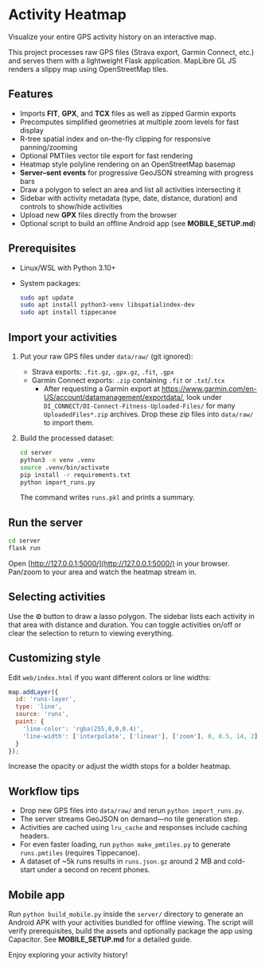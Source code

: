 # Activity Heatmap

Visualize your entire GPS activity history on an interactive map.

This project processes raw GPS files (Strava export, Garmin Connect, etc.) and serves them with a lightweight Flask application. MapLibre GL JS renders a slippy map using OpenStreetMap tiles.

## Features

- Imports **FIT**, **GPX**, and **TCX** files as well as zipped Garmin exports
- Precomputes simplified geometries at multiple zoom levels for fast display
- R-tree spatial index and on-the-fly clipping for responsive panning/zooming
- Optional PMTiles vector tile export for fast rendering
- Heatmap style polyline rendering on an OpenStreetMap basemap
- **Server–sent events** for progressive GeoJSON streaming with progress bars
- Draw a polygon to select an area and list all activities intersecting it
- Sidebar with activity metadata (type, date, distance, duration) and controls to show/hide activities
- Upload new **GPX** files directly from the browser
- Optional script to build an offline Android app (see **MOBILE_SETUP.md**)

## Prerequisites

- Linux/WSL with Python 3.10+
- System packages:

  ```bash
  sudo apt update
  sudo apt install python3-venv libspatialindex-dev
  sudo apt install tippecanoe
  ```

## Import your activities

1. Put your raw GPS files under `data/raw/` (git ignored):
   - Strava exports: `.fit.gz`, `.gpx.gz`, `.fit`, `.gpx`
   - Garmin Connect exports: `.zip` containing `.fit` or `.txt`/`.tcx`
     - After requesting a Garmin export at https://www.garmin.com/en-US/account/datamanagement/exportdata/, look under
       `DI_CONNECT/DI-Connect-Fitness-Uploaded-Files/` for many
       `UploadedFiles*.zip` archives. Drop these zip files into
       `data/raw/` to import them.
2. Build the processed dataset:

   ```bash
   cd server
   python3 -m venv .venv
   source .venv/bin/activate
   pip install -r requirements.txt
   python import_runs.py
   ```

   The command writes `runs.pkl` and prints a summary.

## Run the server

```bash
cd server
flask run
```

Open [http://127.0.0.1:5000/](http://127.0.0.1:5000/) in your browser.  
Pan/zoom to your area and watch the heatmap stream in.

## Selecting activities

Use the **⊙** button to draw a lasso polygon. The sidebar lists each activity in that area with distance and duration. You can toggle activities on/off or clear the selection to return to viewing everything.

## Customizing style

Edit `web/index.html` if you want different colors or line widths:

```js
map.addLayer({
  id: 'runs-layer',
  type: 'line',
  source: 'runs',
  paint: {
    'line-color': 'rgba(255,0,0,0.4)',
    'line-width': ['interpolate', ['linear'], ['zoom'], 0, 0.5, 14, 2]
  }
});
```

Increase the opacity or adjust the width stops for a bolder heatmap.

## Workflow tips

- Drop new GPS files into `data/raw/` and rerun `python import_runs.py`.
- The server streams GeoJSON on demand—no tile generation step.
- Activities are cached using `lru_cache` and responses include caching headers.
- For even faster loading, run `python make_pmtiles.py` to generate `runs.pmtiles` (requires Tippecanoe).
- A dataset of ~5k runs results in `runs.json.gz` around 2&nbsp;MB and cold-start under a second on recent phones.

## Mobile app

Run `python build_mobile.py` inside the `server/` directory to generate an
Android APK with your activities bundled for offline viewing. The script will verify
prerequisites, build the assets and optionally package the app using Capacitor.
See **MOBILE_SETUP.md** for a detailed guide.

Enjoy exploring your activity history!
